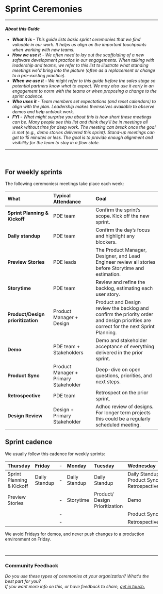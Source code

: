 # Sprint Ceremonies
---
#### *About this Guide*
- ***What it is*** - *This guide lists basic sprint ceremonies that we find valuable in our work. It helps us align on the important touchpoints when working with new teams.*    
- ***How we use it*** -  *We often need to lay out the scaffolding of a new software development practice in our engagements. When talking with leadership and teams, we refer to this list to illustrate what standing meetings we'd bring into the picture (often as a replacement or change to a pre-existing practice).*    
- ***When we use it*** - *We might refer to this guide before the sales stage so potential partners know what to expect. We may also use it early in an engagement to norm with the teams or when proposing a change to the sprint cadence.*     
- ***Who uses it*** -  *Team members set expectations (and reset calendars) to align with the plan. Leadership makes themselves available to observe demos and help unblock work.*     
- ***FYI*** - *What might surprise you about this is how short these meetings can be. Many people see this list and think they'll be in meetings all week without time for deep work. The meeting can break once the goal is met (e.g., demo stories delivered this sprint).  Stand-up meetings can get to 15 minutes or less. The goal is to provide enough alignment and visibility for the team to stay in a flow state.*
---
<br>

## For weekly sprints

The following ceremonies/ meetings take place each week: 

| What | Typical Attendance | Goal |
|:--------|:-------|:--------|
| **Sprint Planning & Kickoff**   | PDE team   | Confirm the sprint’s scope. Kick off the new sprint.   |
| **Daily standup**   | PDE team   | Confirm the day’s focus and highlight any blockers.   |
| **Preview Stories**   | PDE leads   | The Product Manager, Designer, and Lead Engineer review all stories before Storytime and estimation.   |
| **Storytime**   | PDE team   | Review and refine the backlog, estimating each user story.   |
| **Product/Design prioritization**   | Product Manager + Design   | Product and Design review the backlog and confirm the priority order and design priorities are correct for the next Sprint Planning.   |
| **Demo**   | PDE team + Stakeholders   | Demo and stakeholder acceptance of everything delivered in the prior sprint.   |
| **Product Sync**   | Product Manager + Primary Stakeholder   | Deep-dive on open questions, priorities, and next steps.   |
| **Retrospective**   | PDE team   | Retrospect on the prior sprint.   |
| **Design Review**   | Design + Primary Stakeholder   | Adhoc review of designs. For longer term projects this could be a regularly scheduled meeting.    |


<h2>Sprint cadence</h2>

We usually follow this cadence for weekly sprints:

| Thursday | Friday |-| Monday | Tuesday | Wednesday |
|:--------|:-------|:--------|:--------|:-------|:--------|
| Sprint Planning & Kickoff   | Daily Standup |-| Daily Standup | Daily Standup | Daily Standup Product Sync. Retrospective. | 
| Preview Stories |  | -|Storytime | Product/ Design Prioritization | Demo|
|  |  |-|  |  | Product Sync |
|  |  |-|  |  | Retrospective |


We avoid Fridays for demos, and never push changes to a production environment on Friday.

<br>

---
### Community Feedback
*Do you use these types of ceremonies at your organization? What's the best part for you?*<br> 
*If you want more info on this, or have feedback to share, [get in touch.](https://labzero.com/contact)*
